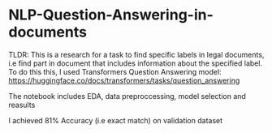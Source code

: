 # NLP-Question-Answering-in-documents

TLDR: This is a research for a task to find specific labels in legal documents, i.e find part in document that includes information about the specified label. To do this this, I used Transformers Question Answering model: https://huggingface.co/docs/transformers/tasks/question_answering

The notebook includes EDA, data preproccessing, model selection and reasults

I achieved 81% Accuracy (i.e exact match) on validation dataset

